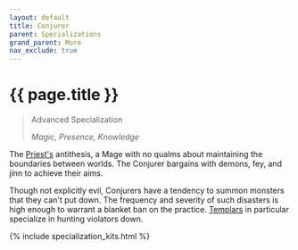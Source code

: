 ```yaml
---
layout: default
title: Conjurer
parent: Specializations
grand_parent: More
nav_exclude: true
---
```


# {{ page.title }}

> Advanced Specialization
> 
> _Magic, Presence, Knowledge_

The [Priest's](../specializations/priest.html) antithesis, a Mage with no qualms about maintaining the boundaries between worlds. The Conjurer bargains with demons, fey, and jinn to achieve their aims.

Though not explicitly evil, Conjurers have a tendency to summon monsters that they can't put down. The frequency and severity of such disasters is high enough to warrant a blanket ban on the practice. [Templars](templar.html) in particular specialize in hunting violators down.

{% include specialization_kits.html %}
